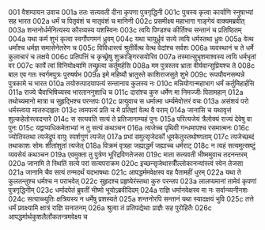 001	वैशम्पायन उवाच
001a	ततः सत्यवती दीना कृपणा पुत्रगृद्धिनी
001c	पुत्रस्य कृत्वा कार्याणि स्नुषाभ्यां सह भारत
002a	धर्मं च पितृवंशं च मातृवंशं च मानिनी
002c	प्रसमीक्ष्य महाभागा गाङ्गेयं वाक्यमब्रवीत्
003a	शन्तनोर्धर्मनित्यस्य कौरव्यस्य यशस्विनः
003c	त्वयि पिण्डश्च कीर्तिश्च सन्तानं च प्रतिष्ठितम्
004a	यथा कर्म शुभं कृत्वा स्वर्गोपगमनं ध्रुवम्
004c	यथा चायुर्ध्रुवं सत्ये त्वयि धर्मस्तथा ध्रुवः
005a	वेत्थ धर्मांश्च धर्मज्ञ समासेनेतरेण च
005c	विविधास्त्वं श्रुतीर्वेत्थ वेत्थ वेदांश्च सर्वशः
006a	व्यवस्थानं च ते धर्मे कुलाचारं च लक्षये
006c	प्रतिपत्तिं च कृच्छ्रेषु शुक्राङ्गिरसयोरिव
007a	तस्मात्सुभृशमाश्वस्य त्वयि धर्मभृतां वर
007c	कार्ये त्वां विनियोक्ष्यामि तच्छ्रुत्वा कर्तुमर्हसि
008a	मम पुत्रस्तव भ्राता वीर्यवान्सुप्रियश्च ते
008c	बाल एव गतः स्वर्गमपुत्रः पुरुषर्षभ
009a	इमे महिष्यौ भ्रातुस्ते काशिराजसुते शुभे
009c	रूपयौवनसम्पन्ने पुत्रकामे च भारत
010a	तयोरुत्पादयापत्यं सन्तानाय कुलस्य नः
010c	मन्नियोगान्महाभाग धर्मं कर्तुमिहार्हसि
011a	राज्ये चैवाभिषिच्यस्व भारताननुशाधि च
011c	दारांश्च कुरु धर्मेण मा निमज्जीः पितामहान्
012a	तथोच्यमानो मात्रा च सुहृद्भिश्च परन्तपः
012c	प्रत्युवाच स धर्मात्मा धर्म्यमेवोत्तरं वचः
013a	असंशयं परो धर्मस्त्वया मातरुदाहृतः
013c	त्वमपत्यं प्रति च मे प्रतिज्ञां वेत्थ वै पराम्
014a	जानासि च यथावृत्तं शुल्कहेतोस्त्वदन्तरे
014c	स सत्यवति सत्यं ते प्रतिजानाम्यहं पुनः
015a	परित्यजेयं त्रैलोक्यं राज्यं देवेषु वा पुनः
015c	यद्वाप्यधिकमेताभ्यां न तु सत्यं कथञ्चन
016a	त्यजेच्च पृथिवी गन्धमापश्च रसमात्मनः
016c	ज्योतिस्तथा त्यजेद्रूपं वायुः स्पर्शगुणं त्यजेत्
017a	प्रभां समुत्सृजेदर्को धूमकेतुस्तथोष्णताम्
017c	त्यजेच्छब्दं तथाकाशः सोमः शीतांशुतां त्यजेत्
018a	विक्रमं वृत्रहा जह्याद्धर्मं जह्याच्च धर्मराट्
018c	न त्वहं सत्यमुत्स्रष्टुं व्यवसेयं कथञ्चन
019a	एवमुक्ता तु पुत्रेण भूरिद्रविणतेजसा
019c	माता सत्यवती भीष्ममुवाच तदनन्तरम्
020a	जानामि ते स्थितिं सत्ये परां सत्यपराक्रम
020c	इच्छन्सृजेथास्त्रीँल्लोकानन्यांस्त्वं स्वेन तेजसा
021a	जानामि चैव सत्यं तन्मदर्थं यदभाषथाः
021c	आपद्धर्ममवेक्षस्व वह पैतामहीं धुरम्
022a	यथा ते कुलतन्तुश्च धर्मश्च न पराभवेत्
022c	सुहृदश्च प्रहृष्येरंस्तथा कुरु परन्तप
023a	लालप्यमानां तामेवं कृपणां पुत्रगृद्धिनीम्
023c	धर्मादपेतं ब्रुवतीं भीष्मो भूयोऽब्रवीदिदम्
024a	राज्ञि धर्मानवेक्षस्व मा नः सर्वान्व्यनीनशः
024c	सत्याच्च्युतिः क्षत्रियस्य न धर्मेषु प्रशस्यते
025a	शन्तनोरपि सन्तानं यथा स्यादक्षयं भुवि
025c	तत्ते धर्मं प्रवक्ष्यामि क्षात्रं राज्ञि सनातनम्
026a	श्रुत्वा तं प्रतिपद्येथाः प्राज्ञैः सह पुरोहितैः
026c	आपद्धर्मार्थकुशलैर्लोकतन्त्रमवेक्ष्य च
